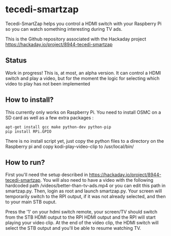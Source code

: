 # tecedi-smartzap
Tecedi-SmartZap helps you control a HDMI switch with your Raspberry Pi so you can watch something interesting during TV ads. 

This is the Github repository associated with the Hackaday project https://hackaday.io/project/8944-tecedi-smartzap

Status
------
Work in progress! This is, at most, an alpha version. It can control a HDMI switch and play a video, but for the moment the logic for selecting which video to play has not been implemented

How to install?
--------------
This currently only works on Raspberry Pi. You need to install OSMC on a SD card as well as a few extra packages :
```
apt-get install gcc make python-dev python-pip
pip install RPi.GPIO
```
There is no install script yet, just copy the python files to a directory on the Raspberry pi and copy kodi-play-video-clip to /usr/local/bin/


How to run?
-----------
First you'll need the setup described in https://hackaday.io/project/8944-tecedi-smartzap.
You will also need to have a video with the following hardcoded path /videos/better-than-tv-ads.mp4 or you can edit this path in smartzap.py.
Then, login as root and launch smartzap.py. Your screen will temporarily switch to the RPI output, if it was not already selected, and then to your main STB ouput.

Press the '1' on your hdmi switch remote, your screen/TV should switch from the STB HDMI output to the RPI HDMI output and the RPI will start playing your video clip. At the end of the video clip, the HDMI switch will select the STB output and you'll be able to resume watching TV.
